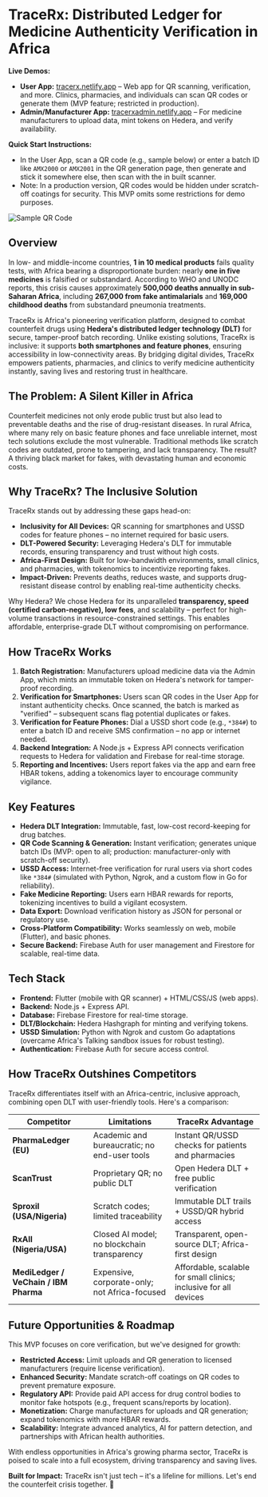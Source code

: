 # TraceRx: Distributed Ledger for Medicine Authenticity Verification in Africa


**Live Demos:**  
- **User App:** [tracerx.netlify.app](https://tracerx.netlify.app) – Web app for QR scanning, verification, and more. Clinics, pharmacies, and individuals can scan QR codes or generate them (MVP feature; restricted in production).  
- **Admin/Manufacturer App:** [tracerxadmin.netlify.app](https://tracerxadmin.netlify.app) – For medicine manufacturers to upload data, mint tokens on Hedera, and verify availability.

**Quick Start Instructions:**  
- In the User App, scan a QR code (e.g., sample below) or enter a batch ID like `AMX2000` or `AMX2001` in the QR generation page, then generate and stick it somewhere else, then scan with the in built scanner.
- Note: In a production version, QR codes would be hidden under scratch-off coatings for security. This MVP omits some restrictions for demo purposes.  

![Sample QR Code](https://via.placeholder.com/150?text=Sample+QR) <!-- Replace with actual QR image if available -->

## Overview
In low- and middle-income countries, **1 in 10 medical products** fails quality tests, with Africa bearing a disproportionate burden: nearly **one in five medicines** is falsified or substandard. According to WHO and UNODC reports, this crisis causes approximately **500,000 deaths annually in sub-Saharan Africa**, including **267,000 from fake antimalarials** and **169,000 childhood deaths** from substandard pneumonia treatments.

TraceRx is Africa's pioneering verification platform, designed to combat counterfeit drugs using **Hedera's distributed ledger technology (DLT)** for secure, tamper-proof batch recording. Unlike existing solutions, TraceRx is inclusive: it supports **both smartphones and feature phones**, ensuring accessibility in low-connectivity areas. By bridging digital divides, TraceRx empowers patients, pharmacies, and clinics to verify medicine authenticity instantly, saving lives and restoring trust in healthcare.

## The Problem: A Silent Killer in Africa
Counterfeit medicines not only erode public trust but also lead to preventable deaths and the rise of drug-resistant diseases. In rural Africa, where many rely on basic feature phones and face unreliable internet, most tech solutions exclude the most vulnerable. Traditional methods like scratch codes are outdated, prone to tampering, and lack transparency. The result? A thriving black market for fakes, with devastating human and economic costs.

## Why TraceRx? The Inclusive Solution
TraceRx stands out by addressing these gaps head-on:  
- **Inclusivity for All Devices:** QR scanning for smartphones and USSD codes for feature phones – no internet required for basic users.  
- **DLT-Powered Security:** Leveraging Hedera's DLT for immutable records, ensuring transparency and trust without high costs.  
- **Africa-First Design:** Built for low-bandwidth environments, small clinics, and pharmacies, with tokenomics to incentivize reporting fakes.  
- **Impact-Driven:** Prevents deaths, reduces waste, and supports drug-resistant disease control by enabling real-time authenticity checks.

Why Hedera? We chose Hedera for its unparalleled **transparency, speed (certified carbon-negative), low fees**, and scalability – perfect for high-volume transactions in resource-constrained settings. This enables affordable, enterprise-grade DLT without compromising on performance.

## How TraceRx Works
1. **Batch Registration:** Manufacturers upload medicine data via the Admin App, which mints an immutable token on Hedera's network for tamper-proof recording.  
2. **Verification for Smartphones:** Users scan QR codes in the User App for instant authenticity checks. Once scanned, the batch is marked as "verified" – subsequent scans flag potential duplicates or fakes.  
3. **Verification for Feature Phones:** Dial a USSD short code (e.g., `*384#`) to enter a batch ID and receive SMS confirmation – no app or internet needed.  
4. **Backend Integration:** A Node.js + Express API connects verification requests to Hedera for validation and Firebase for real-time storage.  
5. **Reporting and Incentives:** Users report fakes via the app and earn free HBAR tokens, adding a tokenomics layer to encourage community vigilance.

## Key Features
- **Hedera DLT Integration:** Immutable, fast, low-cost record-keeping for drug batches.  
- **QR Code Scanning & Generation:** Instant verification; generates unique batch IDs (MVP: open to all; production: manufacturer-only with scratch-off security).  
- **USSD Access:** Internet-free verification for rural users via short codes like `*384#` (simulated with Python, Ngrok, and a custom flow in Go for reliability).  
- **Fake Medicine Reporting:** Users earn HBAR rewards for reports, tokenizing incentives to build a vigilant ecosystem.  
- **Data Export:** Download verification history as JSON for personal or regulatory use.  
- **Cross-Platform Compatibility:** Works seamlessly on web, mobile (Flutter), and basic phones.  
- **Secure Backend:** Firebase Auth for user management and Firestore for scalable, real-time data.

## Tech Stack
- **Frontend:** Flutter (mobile with QR scanner) + HTML/CSS/JS (web apps).  
- **Backend:** Node.js + Express API.  
- **Database:** Firebase Firestore for real-time storage.  
- **DLT/Blockchain:** Hedera Hashgraph for minting and verifying tokens.  
- **USSD Simulation:** Python with Ngrok and custom Go adaptations (overcame Africa's Talking sandbox issues for robust testing).  
- **Authentication:** Firebase Auth for secure access control.

## How TraceRx Outshines Competitors
TraceRx differentiates itself with an Africa-centric, inclusive approach, combining open DLT with user-friendly tools. Here's a comparison:

| Competitor              | Limitations                                      | TraceRx Advantage                              |
|-------------------------|--------------------------------------------------|------------------------------------------------|
| **PharmaLedger (EU)**  | Academic and bureaucratic; no end-user tools     | Instant QR/USSD checks for patients and pharmacies |
| **ScanTrust**          | Proprietary QR; no public DLT                    | Open Hedera DLT + free public verification     |
| **Sproxil (USA/Nigeria)** | Scratch codes; limited traceability              | Immutable DLT trails + USSD/QR hybrid access   |
| **RxAll (Nigeria/USA)**| Closed AI model; no blockchain transparency      | Transparent, open-source DLT; Africa-first design |
| **MediLedger / VeChain / IBM Pharma** | Expensive, corporate-only; not Africa-focused | Affordable, scalable for small clinics; inclusive for all devices |

## Future Opportunities & Roadmap
This MVP focuses on core verification, but we've designed for growth:  
- **Restricted Access:** Limit uploads and QR generation to licensed manufacturers (require license verification).  
- **Enhanced Security:** Mandate scratch-off coatings on QR codes to prevent premature exposure.  
- **Regulatory API:** Provide paid API access for drug control bodies to monitor fake hotspots (e.g., frequent scans/reports by location).  
- **Monetization:** Charge manufacturers for uploads and QR generation; expand tokenomics with more HBAR rewards.  
- **Scalability:** Integrate advanced analytics, AI for pattern detection, and partnerships with African health authorities.  

With endless opportunities in Africa's growing pharma sector, TraceRx is poised to scale into a full ecosystem, driving transparency and saving lives.

**Built for Impact:** TraceRx isn't just tech – it's a lifeline for millions. Let's end the counterfeit crisis together. 🚀  

